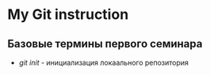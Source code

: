 # My Git instruction

## Базовые термины первого семинара

* *git init* - инициализация локаального репозитория